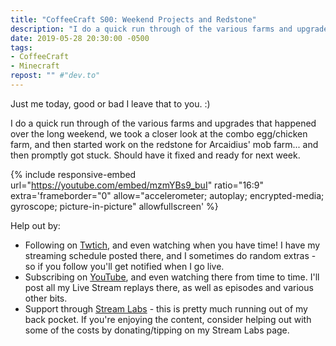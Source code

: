 ```yaml
---
title: "CoffeeCraft S00: Weekend Projects and Redstone"
description: "I do a quick run through of the various farms and upgrades that happened over the long weekend, we took a closer look at the combo egg/chicken farm, and then started work on the redstone for Arcaidius' mob farm."
date: 2019-05-28 20:30:00 -0500
tags:
- CoffeeCraft
- Minecraft
repost: "" #"dev.to"
---
```


Just me today, good or bad I leave that to you. :)

I do a quick run through of the various farms and upgrades that happened over the long weekend, we took a closer look at the combo egg/chicken farm, and then started work on the redstone for Arcaidius' mob farm... and then promptly got stuck. Should have it fixed and ready for next week.
<!--more-->

{% include responsive-embed url="https://youtube.com/embed/mzmYBs9_buI" ratio="16:9" extra='frameborder="0" allow="accelerometer; autoplay; encrypted-media; gyroscope; picture-in-picture" allowfullscreen' %}

Help out by:
 * Following on [Twtich](https://twitch.tv/AnonJr_Live), and even watching when you have time! I have my streaming schedule posted there, and I sometimes do random extras - so if you follow you'll get notified when I go live.
 * Subscribing on [YouTube](http://www.youtube.com/channel/UCXafqhKHbkSUIrq0LAuu0tw), and even watching there from time to time. I'll post all my Live Stream replays there, as well as episodes and various other bits.
 * Support through [Stream Labs](https://streamlabs.com/anonjr_live) - this is pretty much running out of my back pocket. If you're enjoying the content, consider helping out with some of the costs by donating/tipping on my Stream Labs page.